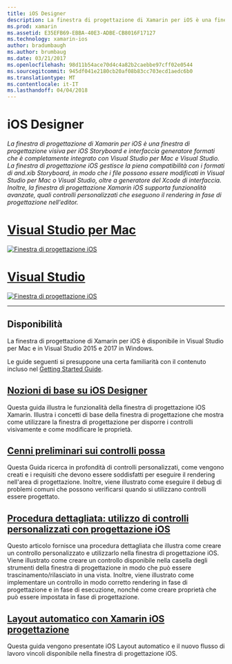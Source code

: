 ```yaml
---
title: iOS Designer
description: La finestra di progettazione di Xamarin per iOS è una finestra di progettazione visiva per iOS Storyboard e interfaccia generatore formati che è completamente integrato con Visual Studio per Mac e Visual Studio. La finestra di progettazione iOS gestisce la piena compatibilità con i formati di and.xib Storyboard, in modo che i file possono essere modificati in Visual Studio per Mac o Visual Studio, oltre a generatore del Xcode di interfaccia. Inoltre, la finestra di progettazione Xamarin iOS supporta funzionalità avanzate, quali controlli personalizzati che eseguono il rendering in fase di progettazione nell'editor.
ms.prod: xamarin
ms.assetid: E35EFB69-EBBA-40E3-ADBE-CB8016F17127
ms.technology: xamarin-ios
author: bradumbaugh
ms.author: brumbaug
ms.date: 03/21/2017
ms.openlocfilehash: 98d11b54ace70d4c4a82b2caebbe97cff02e0544
ms.sourcegitcommit: 945df041e2180cb20af08b83cc703ecd1aedc6b0
ms.translationtype: MT
ms.contentlocale: it-IT
ms.lasthandoff: 04/04/2018
---
```

# <a name="ios-designer"></a>iOS Designer

_La finestra di progettazione di Xamarin per iOS è una finestra di progettazione visiva per iOS Storyboard e interfaccia generatore formati che è completamente integrato con Visual Studio per Mac e Visual Studio. La finestra di progettazione iOS gestisce la piena compatibilità con i formati di and.xib Storyboard, in modo che i file possono essere modificati in Visual Studio per Mac o Visual Studio, oltre a generatore del Xcode di interfaccia. Inoltre, la finestra di progettazione Xamarin iOS supporta funzionalità avanzate, quali controlli personalizzati che eseguono il rendering in fase di progettazione nell'editor._

# <a name="visual-studio-for-mactabvsmac"></a>[Visual Studio per Mac](#tab/vsmac)


[![](images/designer-new1.png "Finestra di progettazione iOS")](images/designer-new1.png#lightbox)


# <a name="visual-studiotabvswin"></a>[Visual Studio](#tab/vswin)


[![](images/designer-vs.png "Finestra di progettazione iOS")](images/designer-vs.png#lightbox)


-----

## <a name="availability"></a>Disponibilità

La finestra di progettazione di Xamarin per iOS è disponibile in Visual Studio per Mac e in Visual Studio 2015 e 2017 in Windows.

Le guide seguenti si presuppone una certa familiarità con il contenuto incluso nel [Getting Started Guide](~/ios/get-started/index.md).


## <a name="ios-designer-basicsintroductionmd"></a>[Nozioni di base su iOS Designer](introduction.md)

Questa guida illustra le funzionalità della finestra di progettazione iOS Xamarin. Illustra i concetti di base della finestra di progettazione che mostra come utilizzare la finestra di progettazione per disporre i controlli visivamente e come modificare le proprietà.

##  <a name="designable-controls-overviewios-designable-controls-overviewmd"></a>[Cenni preliminari sui controlli possa](ios-designable-controls-overview.md)

Questa Guida ricerca in profondità di controlli personalizzati, come vengono creati e i requisiti che devono essere soddisfatti per eseguire il rendering nell'area di progettazione. Inoltre, viene illustrato come eseguire il debug di problemi comuni che possono verificarsi quando si utilizzano controlli essere progettato.

##  <a name="walkthrough---using-custom-controls-with-ios-designerios-designable-controls-walkthroughmd"></a>[Procedura dettagliata: utilizzo di controlli personalizzati con progettazione iOS](ios-designable-controls-walkthrough.md)

Questo articolo fornisce una procedura dettagliata che illustra come creare un controllo personalizzato e utilizzarlo nella finestra di progettazione iOS. Viene illustrato come creare un controllo disponibile nella casella degli strumenti della finestra di progettazione in modo che può essere trascinamento/rilasciato in una vista. Inoltre, viene illustrato come implementare un controllo in modo corretto rendering in fase di progettazione e in fase di esecuzione, nonché come creare proprietà che può essere impostata in fase di progettazione.

##  <a name="auto-layout-with-the-xamarin-ios-designerdesigner-auto-layoutmd"></a>[Layout automatico con Xamarin iOS progettazione](designer-auto-layout.md)

Questa guida vengono presentate iOS Layout automatico e il nuovo flusso di lavoro vincoli disponibile nella finestra di progettazione iOS.
